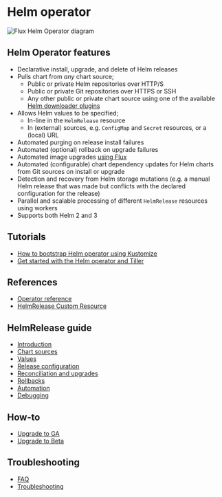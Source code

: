 # Helm operator

![Flux Helm Operator diagram](_files/fluxcd-helm-operator-diagram.png)

## Helm Operator features

* Declarative install, upgrade, and delete of Helm releases
* Pulls chart from _any_ chart source;
  * Public or private Helm repositories over HTTP/S
  * Public or private Git repositories over HTTPS or SSH
  * Any other public or private chart source using one of the available
    [Helm downloader plugins](https://helm.sh/docs/topics/plugins/#downloader-plugins)
* Allows Helm values to be specified;
  * In-line in the `HelmRelease` resource
  * In (external) sources, e.g. `ConfigMap` and `Secret` resources,
    or a (local) URL
* Automated purging on release install failures
* Automated (optional) rollback on upgrade failures
* Automated image upgrades [using Flux](https://docs.fluxcd.io/en/latest/references/helm-operator-integration)
* Automated (configurable) chart dependency updates for Helm charts
  from Git sources on install or upgrade
* Detection and recovery from Helm storage mutations
  (e.g. a manual Helm release that was made but conflicts with the
  declared configuration for the release)
* Parallel and scalable processing of different `HelmRelease` resources
  using workers
* Supports both Helm 2 and 3


## Tutorials

- [How to bootstrap Helm operator using Kustomize](tutorials/get-started-kustomize.md)
- [Get started with the Helm operator and Tiller](tutorials/get-started.md)

## References

- [Operator reference](references/operator.md)
- [HelmRelease Custom Resource](references/helmrelease-custom-resource.md)

## HelmRelease guide

- [Introduction](helmrelease-guide/introduction.md)
- [Chart sources](helmrelease-guide/chart-sources.md)
- [Values](helmrelease-guide/values.md)
- [Release configuration](helmrelease-guide/release-configuration.md)
- [Reconciliation and upgrades](helmrelease-guide/reconciliation-and-upgrades.md)
- [Rollbacks](helmrelease-guide/rollbacks.md)
- [Automation](helmrelease-guide/automation.md)
- [Debugging](helmrelease-guide/debugging.md)

## How-to

- [Upgrade to GA](how-to/upgrade-to-ga.md)
- [Upgrade to Beta](how-to/upgrade-to-beta.md)


## Troubleshooting

- [FAQ](faq.md)
- [Troubleshooting](troubleshooting.md)
